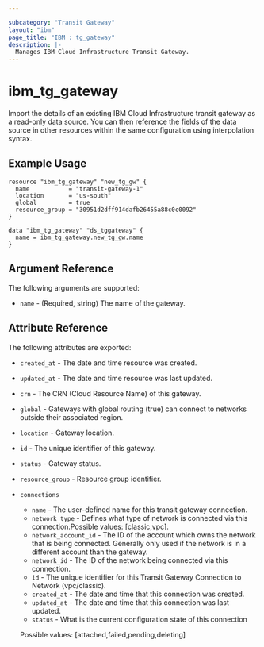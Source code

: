 ```yaml
---

subcategory: "Transit Gateway"
layout: "ibm"
page_title: "IBM : tg_gateway"
description: |-
  Manages IBM Cloud Infrastructure Transit Gateway.
---
```


# ibm\_tg_gateway

Import the details of an existing IBM Cloud Infrastructure transit gateway as a read-only data source. You can then reference the fields of the data source in other resources within the same configuration using interpolation syntax.


## Example Usage

```hcl
resource "ibm_tg_gateway" "new_tg_gw" {
  name           = "transit-gateway-1"
  location       = "us-south"
  global         = true
  resource_group = "30951d2dff914dafb26455a88c0c0092"
}

data "ibm_tg_gateway" "ds_tggateway" {
  name = ibm_tg_gateway.new_tg_gw.name
}
```

## Argument Reference

The following arguments are supported:

* `name` - (Required, string) The name of the gateway.

## Attribute Reference

The following attributes are exported:

  * `created_at` - The date and time resource was created.
  * `updated_at` - The date and time resource was last updated.
  * `crn` - The CRN (Cloud Resource Name) of this gateway.
  * `global` - Gateways with global routing (true) can connect to networks outside their associated region.
  * `location` - Gateway location.
  * `id` - The unique identifier of this gateway.
  * `status` - Gateway status.
  * `resource_group` - Resource group identifier.
  * `connections` 
    * `name` - The user-defined name for this transit gateway connection.
    * `network_type` -  Defines what type of network is connected via this connection.Possible values: [classic,vpc]. 
    * `network_account_id` - The ID of the account which owns the network that is being connected. Generally only used if the network is in a different account than the gateway.
    * `network_id` -  The ID of the network being connected via this connection. 
    * `id` - The unique identifier for this Transit Gateway Connection to Network (vpc/classic). 
    * `created_at` - The date and time that this connection was created.
    * `updated_at` - The date and time that this connection was last updated.
    * `status` - What is the current configuration state of this connection
  
   
    Possible values: [attached,failed,pending,deleting]